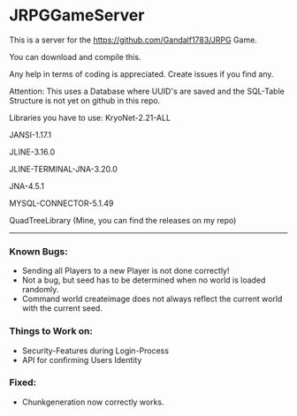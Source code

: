 # JRPGGameServer

This is a server for the https://github.com/Gandalf1783/JRPG Game.

You can download and compile this.

Any help in terms of coding is appreciated. Create issues if you find any.

Attention:
This uses a Database where UUID's are saved and the SQL-Table Structure is not yet on github in this repo.

Libraries you have to use:
KryoNet-2.21-ALL

JANSI-1.17.1

JLINE-3.16.0

JLINE-TERMINAL-JNA-3.20.0

JNA-4.5.1

MYSQL-CONNECTOR-5.1.49

QuadTreeLibrary (Mine, you can find the releases on my repo)


---

### Known Bugs:
- Sending all Players to a new Player is not done correctly!
- Not a bug, but seed has to be determined when no world is loaded randomly.
- Command world createimage does not always reflect the current world with the current seed.

### Things to Work on:
- Security-Features during Login-Process
- API for confirming Users Identity

### Fixed:
- Chunkgeneration now correctly works.
    
